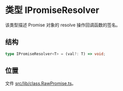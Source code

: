 # 类型 IPromiseResolver

该类型描述 Promise 对象的 resolve 操作回调函数的签名。

## 结构

```ts
type IPromiseResolver<T> = (val?: T) => void;
```

## 位置

文件 [src/lib/class.RawPromise.ts](../../../src/lib/class.RawPromise.ts)。
